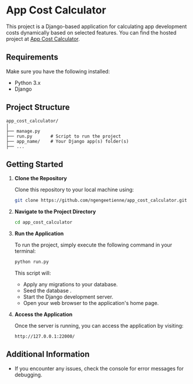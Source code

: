 
# App Cost Calculator

This project is a Django-based application for calculating app development costs dynamically based on selected features. You can find the hosted project at [App Cost Calculator](https://app-cost-calculator1.netlify.app/).

## Requirements

Make sure you have the following installed:

- Python 3.x
- Django 

## Project Structure

```
app_cost_calculator/
│
├── manage.py
├── run.py       # Script to run the project
├── app_name/    # Your Django app(s) folder(s)
├── ...
```

## Getting Started

1. **Clone the Repository**

   Clone this repository to your local machine using:

   ```bash
   git clone https://github.com/ngengeetienne/app_cost_calculator.git
   ```

2. **Navigate to the Project Directory**

   ```bash
   cd app_cost_calculator
   ```

3. **Run the Application**

   To run the project, simply execute the following command in your terminal:

   ```bash
   python run.py
   ```

   This script will:
   - Apply any migrations to your database.
   - Seed the database .
   - Start the Django development server.
   - Open your web browser to the application's home page.

4. **Access the Application**

   Once the server is running, you can access the application by visiting:

   ```
   http://127.0.0.1:22000/
   ```

## Additional Information
- If you encounter any issues, check the console for error messages for debugging.
